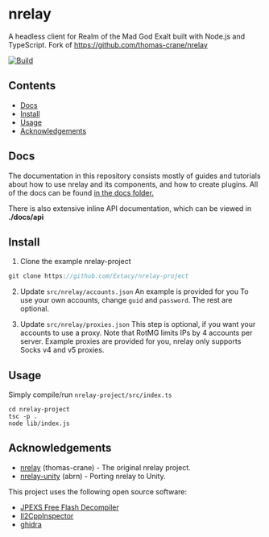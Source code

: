 # nrelay

A headless client for Realm of the Mad God Exalt built with Node.js and TypeScript.
Fork of https://github.com/thomas-crane/nrelay

[![Build](https://github.com/Extacy/nrelay/actions/workflows/main.yml/badge.svg)](https://github.com/Extacy/nrelay/actions/workflows/main.yml)

## Contents

+ [Docs](#docs)
+ [Install](#install)
+ [Usage](#usage)
+ [Acknowledgements](#acknowledgements)

## Docs

The documentation in this repository consists mostly of guides and tutorials about how to use nrelay and its components, and how to create plugins. All of the docs can be found [in the docs folder.](/docs/readme.md)

There is also extensive inline API documentation, which can be viewed in **./docs/api**

## Install
1. Clone the example nrelay-project
```ts
git clone https://github.com/Extacy/nrelay-project
```

2. Update `src/nrelay/accounts.json`
An example is provided for you
To use your own accounts, change `guid` and `password`. The rest are optional.

3. Update `src/nrelay/proxies.json`
    This step is optional, if you want your accounts to use a proxy.
    Note that RotMG limits IPs by 4 accounts per server.
    Example proxies are provided for you, nrelay only supports Socks v4 and v5 proxies.

## Usage
Simply compile/run `nrelay-project/src/index.ts`
```
cd nrelay-project
tsc -p .
node lib/index.js
```

## Acknowledgements

+ [nrelay](https://github.com/thomas-crane/nrelay) (thomas-crane) - The original nrelay project.
+ [nrelay-unity](https://github.com/abrn/nrelay-unity) (abrn) - Porting nrelay to Unity.

This project uses the following open source software:
+ [JPEXS Free Flash Decompiler](https://github.com/jindrapetrik/jpexs-decompiler)
+ [Il2CppInspector](https://github.com/djkaty/Il2CppInspector)
+ [ghidra](https://github.com/NationalSecurityAgency/ghidra)
